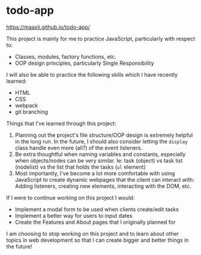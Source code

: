 # todo-app

https://maaxli.github.io/todo-app/

This project is mainly for me to practice JavaScript, particularly with respect to:
- Classes, modules, factory functions, etc.
- OOP design principles, particularly Single Responsibility

I will also be able to practice the following skills which I have recently learned:
- HTML
- CSS
- webpack
- git branching

Things that I've learned through this project:
1. Planning out the project's file structure/OOP design is extremely helpful in the long run. In the future, I should also consider letting the `display` class handle even more (all?) of the event listeners.
2. Be extra thoughtful when naming variables and constants, especially when objects/nodes can be very similar. Ie: task (object) vs task list (nodelist) vs the list that holds the tasks (`ul` element)
3. Most importantly, I've become a lot more comfortable with using JavaScript to create dynamic webpages that the client can interact with: Adding listeners, creating new elements, interacting with the DOM, etc.

If I were to continue working on this project I would:
- Implement a modal form to be used when clients create/edit tasks
- Implement a better way for users to input dates
- Create the Features and About pages that I originally planned for

I am choosing to stop working on this project and to learn about other topics in web development so that I can create bigger and better things in the future!
